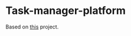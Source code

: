 # Task-manager-platform

Based on [this](https://www.behance.net/gallery/94896375/Task-manager-platform-UXUI?tracking_source=search_projects_recommended%7Cdashboard) project. 
